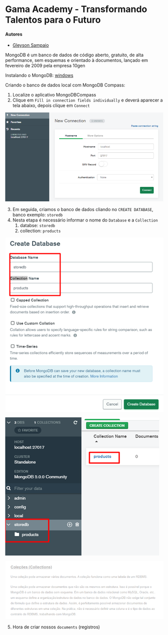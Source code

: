 # Gama Academy - Transformando Talentos para o Futuro

#### Autores
- [Gleyson Sampaio](https://github.com/gleyson-gama)

MongoDB é um banco de dados de código aberto, gratuito, de alta performance, sem esquemas e orientado à documentos, lançado em fevereiro de 2009 pela empresa 10gen


Instalando o MongoDB: 
[windows](https://github.com/educacao-gama/tutoriais/tree/main/mongodb/windows)

Criando o banco de dados local com MongoDB Compass:
1. Localize o aplicativo MongoDBCompass
2. Clique em `Fill in connection fields individually` e deverá aparecer a tela abaixo, depois clique em `Connect`

![](https://github.com/educacao-gama/tutoriais/blob/main/mongodb/compass/connect.png)

3. Em seguida, criamos o banco de dados cliando no `CREATE DATABASE`, banco exemplo: `storedb`
4. Nesta etapa é necessário informar o nome do `Database` e a `Collection`
    1. databse: `storedb`
    2. collection: `products`

![](https://github.com/educacao-gama/tutoriais/blob/main/mongodb/compass/database.png)

![](https://github.com/educacao-gama/tutoriais/blob/main/mongodb/compass/collections.png)

![](https://github.com/educacao-gama/tutoriais/blob/main/mongodb/compass/sobre.png)

5. Hora de criar nossos `documents` (registros)
